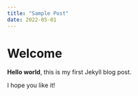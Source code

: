 ```yaml
---
title: "Sample Post"
date: 2022-05-01
---
```


# Welcome

**Hello world**, this is my first Jekyll blog post.

I hope you like it!
